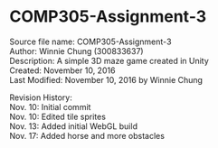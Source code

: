 # COMP305-Assignment-3  
  
Source file name: COMP305-Assignment-3  
Author: Winnie Chung (300833637)  
Description: A simple 3D maze game created in Unity  
Created: November 10, 2016  
Last Modified: November 10, 2016 by Winnie Chung  
  
Revision History:  
Nov. 10: Initial commit  
Nov. 10: Edited tile sprites  
Nov. 13: Added initial WebGL build  
Nov. 17: Added horse and more obstacles  